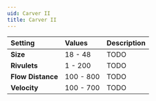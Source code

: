```yaml
---
uid: Carver II
title: Carver II
---
```


| Setting           | Values    | Description |
| :---------------- | :-------- | :---------- |
| **Size**          | 18 - 48   | TODO        |
| **Rivulets**      | 1 - 200   | TODO        |
| **Flow Distance** | 100 - 800 | TODO        |
| **Velocity**      | 100 - 700 | TODO        |






<!--examples-->